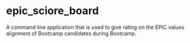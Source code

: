 # epic_sciore_board
A command line application that is used to give rating on the EPIC values alignment of Bootcamp candidates during Bootcamp.
